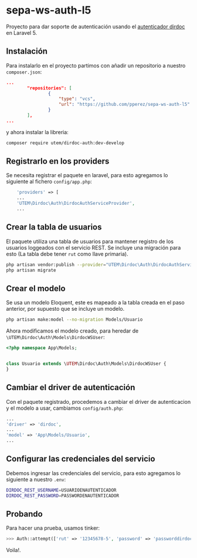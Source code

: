 # sepa-ws-auth-l5

Proyecto para dar soporte de autenticación usando el [autenticador dirdoc](https://sepa.utem.cl/autenticador-dirdoc-portal) en Laravel 5.

## Instalación

Para instalarlo en el proyecto partimos con añadir un repositorio a nuestro `composer.json`:

~~~json
...
        "repositories": [
                {
                    "type": "vcs",
                    "url": "https://github.com/pperez/sepa-ws-auth-l5"
                }
        ],
...
~~~

y ahora instalar la libreria:

~~~bash
composer require utem/dirdoc-auth:dev-develop
~~~

## Registrarlo en los providers

Se necesita registrar el paquete en laravel, para esto agregamos lo siguiente al fichero `config/app.php`:

~~~php
    'providers' => [
    ...
    'UTEM\Dirdoc\Auth\DirdocAuthServiceProvider',
    ...
~~~

## Crear la tabla de usuarios

El paquete utiliza una tabla de usuarios para mantener registro de los usuarios loggeados con el servicio REST.
Se incluye una migración para esto (La tabla debe tener `rut` como llave primaria).
 
~~~bash
php artisan vendor:publish --provider="UTEM\Dirdoc\Auth\DirdocAuthServiceProvider"
php artisan migrate
~~~

## Crear el modelo

Se usa un modelo Eloquent, este es mapeado a la tabla creada en el paso anterior, por supuesto que se incluye un modelo.

~~~bash
php artisan make:model --no-migration Models/Usuario
~~~

Ahora modificamos el modelo creado, para heredar de `\UTEM\Dirdoc\Auth\Models\DirdocWSUser`:

~~~php
<?php namespace App\Models;


class Usuario extends \UTEM\Dirdoc\Auth\Models\DirdocWSUser {
}

~~~

## Cambiar el driver de autenticación

Con el paquete registrado, procedemos a cambiar el driver de autenticacion y el modelo a usar, cambiamos `config/auth.php`:

~~~php
...
'driver' => 'dirdoc',
...
'model' => 'App\Models/Usuario',
...
~~~

## Configurar las credenciales del servicio

Debemos ingresar las credenciales del servicio, para esto agregamos lo siguiente a nuestro `.env`:

~~~bash
DIRDOC_REST_USERNAME=USUARIOENAUTENTICADOR
DIRDOC_REST_PASSWORD=PASSWORDENAUTENTICADOR
~~~

## Probando

Para hacer una prueba, usamos tinker:

~~~php
>>> Auth::attempt(['rut' => '12345678-5', 'password' => 'passworddirdoc])
~~~

Voila!.
